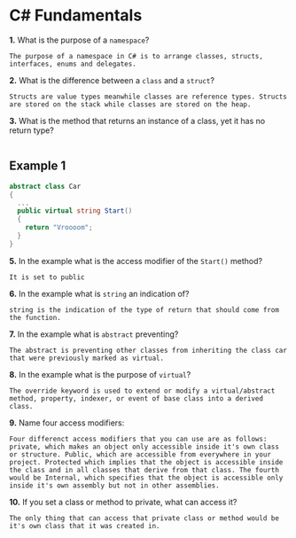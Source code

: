 # C# Fundamentals


**1.** What is the purpose of a `namespace`?
<!-- enter you answer in the space below -->
```
The purpose of a namespace in C# is to arrange classes, structs, interfaces, enums and delegates.
```
**2.** What is the difference between a `class` and a `struct`?
<!-- enter you answer in the space below -->
```
Structs are value types meanwhile classes are reference types. Structs are stored on the stack while classes are stored on the heap. 
```
**3.** What is the method that returns an instance of a class, yet it has no return type?
<!-- enter you answer in the space below -->
```

```
## Example 1
```c#
abstract class Car
{
  ...
  public virtual string Start()
  {
    return "Vroooom";
  }
}
```
**5.** In the example what is the access modifier of the `Start()` method?
<!-- enter you answer in the space below -->
```
It is set to public
```
**6.** In the example what is `string` an indication of?
<!-- enter you answer in the space below -->
```
string is the indication of the type of return that should come from the function. 
```
**7.** In the example what is `abstract` preventing?
<!-- enter you answer in the space below -->
```
The abstract is preventing other classes from inheriting the class car that were previously marked as virtual. 
```
**8.** In the example what is the purpose of `virtual`?
<!-- enter you answer in the space below -->
```
The override keyword is used to extend or modify a virtual/abstract method, property, indexer, or event of base class into a derived class.
```
**9.** Name four access modifiers:
<!-- enter you answer in the space below -->
```
Four differenct access modifiers that you can use are as follows: private, which makes an object only accessible inside it's own class or structure. Public, which are accessible from everywhere in your project. Protected which implies that the object is accessible inside the class and in all classes that derive from that class. The fourth would be Internal, which specifies that the object is accessible only inside it's own assembly but not in other assemblies. 
```
**10.** If you set a class or method to private, what can access it?
<!-- enter you answer in the space below -->
```
The only thing that can access that private class or method would be it's own class that it was created in. 
```